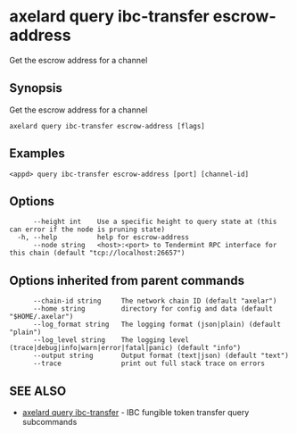 # axelard query ibc-transfer escrow-address

Get the escrow address for a channel

## Synopsis

Get the escrow address for a channel

```
axelard query ibc-transfer escrow-address [flags]
```

## Examples

```
<appd> query ibc-transfer escrow-address [port] [channel-id]
```

## Options

```
      --height int    Use a specific height to query state at (this can error if the node is pruning state)
  -h, --help          help for escrow-address
      --node string   <host>:<port> to Tendermint RPC interface for this chain (default "tcp://localhost:26657")
```

## Options inherited from parent commands

```
      --chain-id string     The network chain ID (default "axelar")
      --home string         directory for config and data (default "$HOME/.axelar")
      --log_format string   The logging format (json|plain) (default "plain")
      --log_level string    The logging level (trace|debug|info|warn|error|fatal|panic) (default "info")
      --output string       Output format (text|json) (default "text")
      --trace               print out full stack trace on errors
```

## SEE ALSO

- [axelard query ibc-transfer](/cli-docs/v0_27_0/axelard_query_ibc-transfer) - IBC fungible token transfer query subcommands
